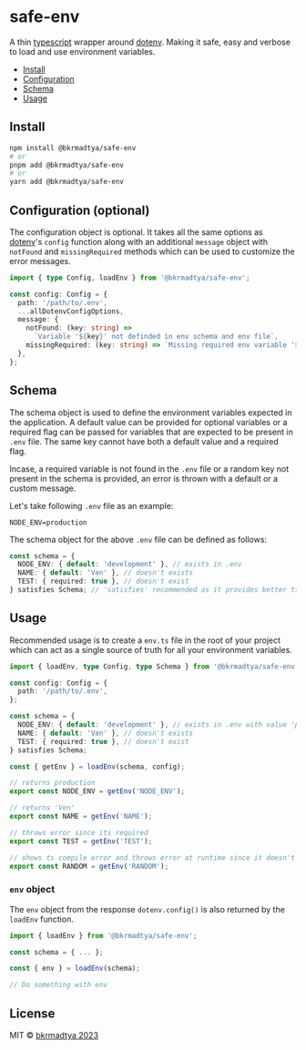 # safe-env

A thin [typescript](https://www.typescriptlang.org/) wrapper around [dotenv](https://github.com/motdotla/dotenv). Making it safe, easy and verbose to load and use environment variables.

- [Install](#install)
- [Configuration](#configuration-optional)
- [Schema](#schema)
- [Usage](#usage)

## Install

```bash
npm install @bkrmadtya/safe-env
# or
pnpm add @bkrmadtya/safe-env
# or
yarn add @bkrmadtya/safe-env
```

## Configuration (optional)

The configuration object is optional. It takes all the same options as [dotenv](https://github.com/motdotla/dotenv)'s `config` function along with an additional `message` object with `notFound` and `missingRequired` methods which can be used to customize the error messages.

```typescript
import { type Config, loadEnv } from '@bkrmadtya/safe-env';

const config: Config = {
  path: '/path/to/.env',
  ...allDotenvConfigOptions,
  message: {
    notFound: (key: string) =>
      `Variable '${key}' not definded in env schema and env file`,
    missingRequired: (key: string) => `Missing required env variable '${key}'`,
  },
};
```

## Schema

The schema object is used to define the environment variables expected in the application. A default value can be provided for optional variables or a required flag can be passed for variables that are expected to be present in `.env` file. The same key cannot have both a default value and a required flag.

Incase, a required variable is not found in the `.env` file or a random key not present in the schema is provided, an error is thrown with a default or a custom message.

Let's take following `.env` file as an example:

```dosini
NODE_ENV=production
```

The schema object for the above `.env` file can be defined as follows:

```typescript
const schema = {
  NODE_ENV: { default: 'development' }, // exists in .env
  NAME: { default: 'Ven' }, // doesn't exists
  TEST: { required: true }, // doesn't exist
} satisfies Schema; // 'satisfies' recommended as it provides better ts intellisense
```

## Usage

Recommended usage is to create a `env.ts` file in the root of your project which can act as a single source of truth for all your environment variables.

```typescript
import { loadEnv, type Config, type Schema } from '@bkrmadtya/safe-env';

const config: Config = {
  path: '/path/to/.env',
};

const schema = {
  NODE_ENV: { default: 'development' }, // exists in .env with value 'production'
  NAME: { default: 'Ven' }, // doesn't exists
  TEST: { required: true }, // doesn't exist
} satisfies Schema;

const { getEnv } = loadEnv(schema, config);

// returns production
export const NODE_ENV = getEnv('NODE_ENV');

// returns 'Ven'
export const NAME = getEnv('NAME');

// throws error since its required
export const TEST = getEnv('TEST');

// shows ts compile error and throws error at runtime since it doesn't exist in schema
export const RANDOM = getEnv('RANDOM');
```

### `env` object

The `env` object from the response `dotenv.config()` is also returned by the `loadEnv` function.

```typescript
import { loadEnv } from '@bkrmadtya/safe-env';

const schema = { ... };

const { env } = loadEnv(schema);

// Do something with env
```

## License

MIT © [bkrmadtya 2023](https://github.com/bkrmadtya)
